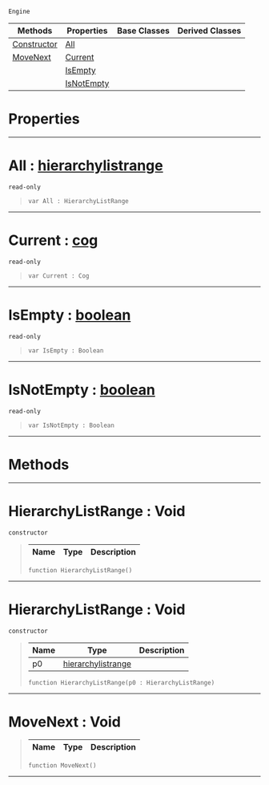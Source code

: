  `Engine`

|Methods|Properties|Base Classes|Derived Classes|
|---|---|---|---|
|[ Constructor](hierarchylistrange.md#hierarchylistrange-void)|[ All](hierarchylistrange.md#all-zilch-engine-document)| | |
|[ MoveNext](hierarchylistrange.md#movenext-void)|[ Current](hierarchylistrange.md#current-zilch-engine-docu)| | |
| |[ IsEmpty](hierarchylistrange.md#isempty-zilch-engine-docu)| | |
| |[ IsNotEmpty](hierarchylistrange.md#isnotempty-zilch-engine-d)| | |


 #  Properties


---  
 #  All : [hierarchylistrange](hierarchylistrange.md)

 `read-only`

> 
> ```TS:Nada
> var All : HierarchyListRange


---  
 #  Current : [cog](cog.md)

 `read-only`

> 
> ```TS:Nada
> var Current : Cog


---  
 #  IsEmpty : [boolean](../nada_base_types/boolean.md)

 `read-only`

> 
> ```TS:Nada
> var IsEmpty : Boolean


---  
 #  IsNotEmpty : [boolean](../nada_base_types/boolean.md)

 `read-only`

> 
> ```TS:Nada
> var IsNotEmpty : Boolean


---  
 #  Methods


---  
 #  HierarchyListRange : Void

 `constructor`

> 
> |Name|Type|Description|
> |---|---|---|
> ```TS:Nada
> function HierarchyListRange()
> ``` 


---  
 #  HierarchyListRange : Void

 `constructor`

> 
> |Name|Type|Description|
> |---|---|---|
> |p0|[hierarchylistrange](hierarchylistrange.md)| |
> ```TS:Nada
> function HierarchyListRange(p0 : HierarchyListRange)
> ``` 


---  
 #  MoveNext : Void

> 
> |Name|Type|Description|
> |---|---|---|
> ```TS:Nada
> function MoveNext()
> ``` 


---  
 

 